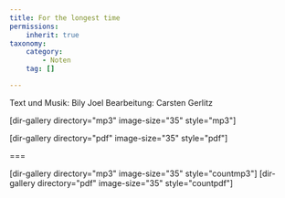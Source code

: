 ```yaml
---
title: For the longest time
permissions:
    inherit: true
taxonomy:
    category:
        - Noten
    tag: []

---
```


Text und Musik: Bily Joel
Bearbeitung: Carsten Gerlitz

[dir-gallery directory="mp3" image-size="35" style="mp3"]

[dir-gallery directory="pdf" image-size="35" style="pdf"]

===

[dir-gallery directory="mp3" image-size="35" style="countmp3"]
[dir-gallery directory="pdf" image-size="35" style="countpdf"]